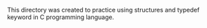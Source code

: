 This directory was created to practice using structures and typedef keyword in C programming language.
